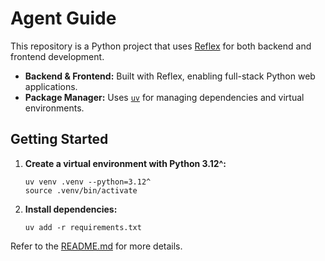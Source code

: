 # Agent Guide

This repository is a Python project that uses [Reflex](https://reflex.dev/) for both backend and frontend development.

- **Backend & Frontend:** Built with Reflex, enabling full-stack Python web applications.
- **Package Manager:** Uses [`uv`](https://github.com/astral-sh/uv) for managing dependencies and virtual environments.

## Getting Started

1. **Create a virtual environment with Python 3.12^:**
   ```
   uv venv .venv --python=3.12^
   source .venv/bin/activate
   ```

2. **Install dependencies:**
   ```
   uv add -r requirements.txt
   ```

Refer to the [README.md](README.md) for more details.